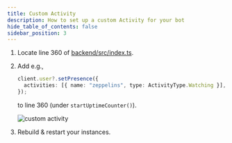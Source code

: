 ```yaml
---
title: Custom Activity
description: How to set up a custom Activity for your bot
hide_table_of_contents: false
sidebar_position: 3
---
```


1. Locate line 360 of [backend/src/index.ts](https://github.com/Dragory/ZeppelinBot/blob/master/backend/src/index.ts#L360).
2. Add e.g.,

   ```ts
   client.user?.setPresence({
     activities: [{ name: "zeppelins", type: ActivityType.Watching }],
   });
   ```

   to line 360 (under `startUptimeCounter()`).

   ![custom activity](/img/guides/discord/custom_activity.png "Custom Activity")

3. Rebuild & restart your instances.

